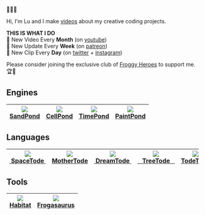🌱🐸🌱

Hi, I'm Lu and I make <a href="https://www.youtube.com/c/TodePond">videos</a> about my creative coding projects.<br>

**THIS IS WHAT I DO**<br>
🐸 New Video Every **Month** (on <a href="https://www.youtube.com/c/TodePond">youtube</a>)<br>
🐸 New Update Every **Week** (on <a href="https://patreon.com/todepond">patreon</a>)<br>
🐸 New Clip Every **Day** (on <a href="https://twitter.com/todepond">twitter</a> + <a href="https://instagram.com/todepond">instagram</a>)<br>

Please consider joining the exclusive club of <a href="https://patreon.com/todepond">Froggy Heroes</a> to support me. 🏆🐸

## Engines
| <a href="https://github.com/l2wilson94/sandpond"><img src="http://todepond.com/IMG/SandPond@0.25x.png?"><br>SandPond</a> | <a href="https://github.com/TodePond/CellPond"><img src="https://user-images.githubusercontent.com/15892272/164454144-25d4aa67-4942-463e-b4fe-edbd3b17adc1.png"><br>CellPond</a> | <a href="https://github.com/l2wilson94/timepond"><img src="http://todepond.com/IMG/TimePond@0.25x.png"><br>TimePond</a> | <a href="https://github.com/TodePond/PaintPond"><img src="https://user-images.githubusercontent.com/15892272/188943125-8d809989-8f8e-448e-a637-61a61d2e3050.png"><br>PaintPond</a> |
|:-----------------------------------------------------------------------:|---|---|---|

## Languages
| <a href="https://github.com/l2wilson94/spacetode"><img src="http://todepond.com/IMG/SpaceTode@0.25x.png"><br>&nbsp;SpaceTode&nbsp;</a> | <a href="https://github.com/l2wilson94/mothertode"><img src="http://todepond.com/IMG/MotherTode@0.25x.png"><br>MotherTode</a> | <a href="https://l2wilson94.gitbook.io/dreamtode"><img src="http://todepond.com/IMG/DreamTode@0.25x.png"><br>&nbsp;DreamTode&nbsp;</a> | <a href="https://github.com/l2wilson94/treetode"><img src="http://todepond.com/IMG/TreeTode@0.25x.png"><br>&nbsp;&nbsp;&nbsp;TreeTode&nbsp;&nbsp;&nbsp;</a> | <a href="https://github.com/TodePond/TodeTode"><img src="http://todepond.com/IMG/Template@0.25x.png"><br>TodeTode</a> |
|:-----------------------------------------------------------------------:|----------------|---------------|-------|----|

## Tools
| <a href="https://github.com/l2wilson94/habitat"><img src="http://todepond.com/IMG/Habitat@0.25x.png"><br>Habitat</a> | <a href="https://github.com/l2wilson94/Frogasaurus"><img src="http://todepond.com/IMG/Frogasaurus@0.25x.png"><br>Frogasaurus</a> |
|:-----------------------------------------------------------------------:|----------------|
